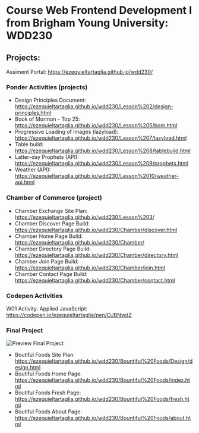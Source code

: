 # Course Web Frontend Development I from Brigham Young University: WDD230

## Projects:

Assiment Portal: https://ezequieltartaglia.github.io/wdd230/

### Ponder Activities (projects)

- Design Principles Document:  https://ezequieltartaglia.github.io/wdd230/Lesson%202/design-principles.html
- Book of Mormon - Top 25: https://ezequieltartaglia.github.io/wdd230/Lesson%205/bom.html
- Progressive Loading of Images (lazyload): https://ezequieltartaglia.github.io/wdd230/Lesson%207/lazyload.html
- Table build: https://ezequieltartaglia.github.io/wdd230/Lesson%208/tablebuild.html
- Latter-day Prophets (API): https://ezequieltartaglia.github.io/wdd230/Lesson%209/prophets.html
- Weather (API): https://ezequieltartaglia.github.io/wdd230/Lesson%2010/weather-api.html

### Chamber of Commerce (project)

- Chamber Exchange Site Plan: https://ezequieltartaglia.github.io/wdd230/Lesson%203/
- Chamber Discover Page Build: https://ezequieltartaglia.github.io/wdd230/Chamber/discover.html
- Chamber Home Page Build: https://ezequieltartaglia.github.io/wdd230/Chamber/
- Chamber Directory Page Build: https://ezequieltartaglia.github.io/wdd230/Chamber/directory.html
- Chamber Join Page Build: https://ezequieltartaglia.github.io/wdd230/Chamber/join.html
- Chamber Contact Page Build: https://ezequieltartaglia.github.io/wdd230/Chamber/contact.html

### Codepen Activities

W01 Activity: Applied JavaScript: https://codepen.io/ezequieltartaglia/pen/OJBNwdZ

### Final Project

![Preview Final Project](https://github.com/EzequielTartaglia/wdd230/assets/96756615/17eb4436-e11f-4973-8ecb-5f95c0583aa8)

- Boutiful Foods Site Plan: https://ezequieltartaglia.github.io/wdd230/Bountiful%20Foods/Design/design.html
- Boutiful Foods Home Page: https://ezequieltartaglia.github.io/wdd230/Bountiful%20Foods/index.html
- Boutiful Foods Fresh Page: https://ezequieltartaglia.github.io/wdd230/Bountiful%20Foods/fresh.html
- Boutiful Foods About Page: https://ezequieltartaglia.github.io/wdd230/Bountiful%20Foods/about.html
